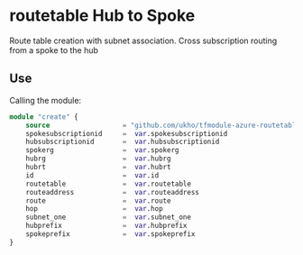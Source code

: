 # routetable Hub to Spoke

Route table creation with subnet association. Cross subscription routing from a spoke to the hub

## Use

Calling the module:

```terraform
module "create" {
    source                  = "github.com/ukho/tfmodule-azure-routetable-hub-spoke-one-subnet"
    spokesubscriptionid     =  var.spokesubscriptionid
    hubsubscriptionid       =  var.hubsubscriptionid
    spokerg                 =  var.spokerg
    hubrg                   =  var.hubrg
    hubrt                   =  var.hubrt
    id                      =  var.id
    routetable              =  var.routetable
    routeaddress            =  var.routeaddress
    route                   =  var.route
    hop                     =  var.hop
    subnet_one              =  var.subnet_one
    hubprefix               =  var.hubprefix
    spokeprefix             =  var.spokeprefix
}
```
